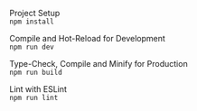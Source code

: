 Project Setup
<br>
`npm install`

Compile and Hot-Reload for Development
<br>
`npm run dev`

Type-Check, Compile and Minify for Production
<br>
`npm run build`

Lint with ESLint
<br>
`npm run lint`

